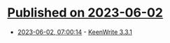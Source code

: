 # [Published on 2023-06-02](index.md)

* [2023-06-02, 07:00:14](https://lobste.rs/s/brupwe/keenwrite_3_3_1) - [KeenWrite 3.3.1](https://github.com/DaveJarvis/KeenWrite/releases/tag/3.3.1)
